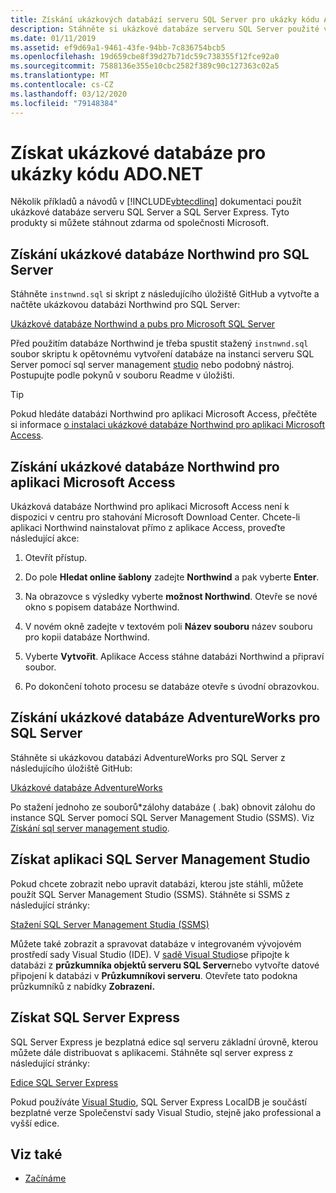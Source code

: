 ```yaml
---
title: Získání ukázkových databází serveru SQL Server pro ukázky kódu ADO.NET
description: Stáhněte si ukázkové databáze serveru SQL Server použité v ukázkách kódu v dokumentaci ADO.NET, stejně jako sql server a nástroje pro správu
ms.date: 01/11/2019
ms.assetid: ef9d69a1-9461-43fe-94bb-7c836754bcb5
ms.openlocfilehash: 19d659cbe8f39d27b71dc59c738355f12fce92a0
ms.sourcegitcommit: 7588136e355e10cbc2582f389c90c127363c02a5
ms.translationtype: MT
ms.contentlocale: cs-CZ
ms.lasthandoff: 03/12/2020
ms.locfileid: "79148384"
---
```

# <a name="get-the-sample-databases-for-adonet-code-samples"></a>Získat ukázkové databáze pro ukázky kódu ADO.NET

Několik příkladů a návodů v [!INCLUDE[vbtecdlinq](../../../../../../includes/vbtecdlinq-md.md)] dokumentaci použít ukázkové databáze serveru SQL Server a SQL Server Express. Tyto produkty si můžete stáhnout zdarma od společnosti Microsoft.

## <a name="get-the-northwind-sample-database-for-sql-server"></a>Získání ukázkové databáze Northwind pro SQL Server

Stáhněte `instnwnd.sql` si skript z následujícího úložiště GitHub a vytvořte a načtěte ukázkovou databázi Northwind pro SQL Server:

[Ukázkové databáze Northwind a pubs pro Microsoft SQL Server](https://github.com/Microsoft/sql-server-samples/tree/master/samples/databases/northwind-pubs)

Před použitím databáze Northwind je třeba spustit stažený `instnwnd.sql` soubor skriptu k opětovnému vytvoření databáze na instanci serveru SQL Server pomocí sql server management [studio](#get_ssms) nebo podobný nástroj. Postupujte podle pokynů v souboru Readme v úložišti.

> [!TIP]
> Pokud hledáte databázi Northwind pro aplikaci Microsoft Access, přečtěte si informace [o instalaci ukázkové databáze Northwind pro aplikaci Microsoft Access](#northwind_access).

## <a name="get-the-northwind-sample-database-for-microsoft-access"></a><a name="northwind_access"></a>Získání ukázkové databáze Northwind pro aplikaci Microsoft Access

Ukázková databáze Northwind pro aplikaci Microsoft Access není k dispozici v centru pro stahování Microsoft Download Center. Chcete-li aplikaci Northwind nainstalovat přímo z aplikace Access, proveďte následující akce:

1. Otevřít přístup.

1. Do pole **Hledat online šablony** zadejte **Northwind** a pak vyberte **Enter**.

1. Na obrazovce s výsledky vyberte **možnost Northwind**. Otevře se nové okno s popisem databáze Northwind.

1. V novém okně zadejte v textovém poli **Název souboru** název souboru pro kopii databáze Northwind.

1. Vyberte **Vytvořit**. Aplikace Access stáhne databázi Northwind a připraví soubor.

1. Po dokončení tohoto procesu se databáze otevře s úvodní obrazovkou.

## <a name="get-the-adventureworks-sample-database-for-sql-server"></a>Získání ukázkové databáze AdventureWorks pro SQL Server

Stáhněte si ukázkovou databázi AdventureWorks pro SQL Server z následujícího úložiště GitHub:

[Ukázkové databáze AdventureWorks](https://github.com/Microsoft/sql-server-samples/releases/tag/adventureworks)

Po stažení jednoho ze souborů\*zálohy databáze ( .bak) obnovit zálohu do instance SQL Server pomocí SQL Server Management Studio (SSMS). Viz [Získání sql server management studio](#get_ssms).

## <a name="get-sql-server-management-studio"></a><a name="get_ssms"></a>Získat aplikaci SQL Server Management Studio
Pokud chcete zobrazit nebo upravit databázi, kterou jste stáhli, můžete použít SQL Server Management Studio (SSMS). Stáhněte si SSMS z následující stránky:

[Stažení SQL Server Management Studia (SSMS)](/sql/ssms/download-sql-server-management-studio-ssms)

Můžete také zobrazit a spravovat databáze v integrovaném vývojovém prostředí sady Visual Studio (IDE). V [sadě Visual Studio](https://www.visualstudio.com/downloads/?utm_medium=microsoft&utm_source=docs.microsoft.com&utm_campaign=button+cta&utm_content=download+vs2017)se připojte k databázi z **průzkumníka objektů serveru SQL Server**nebo vytvořte datové připojení k databázi v **Průzkumníkovi serveru**. Otevřete tato podokna průzkumníků z nabídky **Zobrazení.**

## <a name="get-sql-server-express"></a><a name="get_sql"></a>Získat SQL Server Express

SQL Server Express je bezplatná edice sql serveru základní úrovně, kterou můžete dále distribuovat s aplikacemi. Stáhněte sql server express z následující stránky:
  
[Edice SQL Server Express](https://www.microsoft.com/sql-server/sql-server-editions-express)

Pokud používáte [Visual Studio](https://www.visualstudio.com/downloads/?utm_medium=microsoft&utm_source=docs.microsoft.com&utm_campaign=button+cta&utm_content=download+vs2017), SQL Server Express LocalDB je součástí bezplatné verze Společenství sady Visual Studio, stejně jako professional a vyšší edice.  

## <a name="see-also"></a>Viz také

- [Začínáme](getting-started.md)

